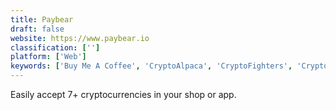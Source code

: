 ```yaml
---
title: Paybear
draft: false 
website: https://www.paybear.io
classification: ['']
platform: ['Web']
keywords: ['Buy Me A Coffee', 'CryptoAlpaca', 'CryptoFighters', 'CryptoTulip', 'ElioPay', 'Kraken', 'MetaMask', 'Mist', 'Munt', 'MyEtherWallet', 'One Health', 'SaltStack', 'Stripe', 'Upwork', 'hackerpet']
---
```

Easily accept 7+ cryptocurrencies in your shop or app.